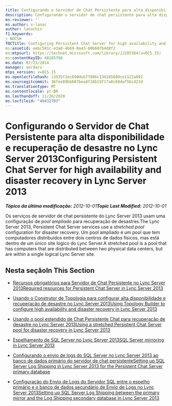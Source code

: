 ```yaml
---
title: Configurando o Servidor de Chat Persistente para alta disponibilidade e recuperação de desastre
description: Configurando o servidor de chat persistente para alta disponibilidade e recuperação de desastres.
ms.reviewer: ''
ms.author: v-lanac
author: lanachin
f1.keywords:
- NOCSH
TOCTitle: Configuring Persistent Chat Server for high availability and disaster recovery
ms:assetid: eebc581c-e3a0-4b69-8a43-80b607b4d8f2
ms:mtpsurl: https://technet.microsoft.com/library/JJ205364(v=OCS.15)
ms:contentKeyID: 48185760
ms.date: 07/23/2014
manager: serdars
mtps_version: v=OCS.15
ms.openlocfilehash: 13935f2ec690deb7f896c13d185680ce1122a892
ms.sourcegitcommit: 36fee89bb887bea4f18b19f17a8c69daf5bc423d
ms.translationtype: MT
ms.contentlocale: pt-BR
ms.lasthandoff: 11/26/2020
ms.locfileid: "49432783"
---
```

# <a name="configuring-persistent-chat-server-for-high-availability-and-disaster-recovery-in-lync-server-2013"></a><span data-ttu-id="a7ec1-103">Configurando o Servidor de Chat Persistente para alta disponibilidade e recuperação de desastre no Lync Server 2013</span><span class="sxs-lookup"><span data-stu-id="a7ec1-103">Configuring Persistent Chat Server for high availability and disaster recovery in Lync Server 2013</span></span>

<div data-xmlns="http://www.w3.org/1999/xhtml">

<div class="topic" data-xmlns="http://www.w3.org/1999/xhtml" data-msxsl="urn:schemas-microsoft-com:xslt" data-cs="https://msdn.microsoft.com/">

<div data-asp="https://msdn2.microsoft.com/asp">



</div>

<div id="mainSection">

<div id="mainBody"><span data-ttu-id="a7ec1-104">

<span> </span></span><span class="sxs-lookup"><span data-stu-id="a7ec1-104">

<span> </span></span></span>

<span data-ttu-id="a7ec1-105">_**Tópico da última modificação:** 2012-10-01_</span><span class="sxs-lookup"><span data-stu-id="a7ec1-105">_**Topic Last Modified:** 2012-10-01_</span></span>

<span data-ttu-id="a7ec1-106">Os serviços de servidor de chat persistente do Lync Server 2013 usam uma configuração de *pool ampliado* para recuperação de desastres.</span><span class="sxs-lookup"><span data-stu-id="a7ec1-106">The Lync Server 2013, Persistent Chat Server services use a *stretched pool* configuration for disaster recovery.</span></span> <span data-ttu-id="a7ec1-107">Um pool ampliado é um pool que tem computadores distribuídos entre dois centros de dados físicos, mas está dentro de um único site lógico do Lync Server.</span><span class="sxs-lookup"><span data-stu-id="a7ec1-107">A stretched pool is a pool that has computers that are distributed between two physical data centers, but are within a single logical Lync Server site.</span></span>

<div>

## <a name="in-this-section"></a><span data-ttu-id="a7ec1-108">Nesta seção</span><span class="sxs-lookup"><span data-stu-id="a7ec1-108">In This Section</span></span>

  - [<span data-ttu-id="a7ec1-109">Recursos obrigatórios para Servidor de Chat Persistente no Lync Server 2013</span><span class="sxs-lookup"><span data-stu-id="a7ec1-109">Required resources for Persistent Chat Server in Lync Server 2013</span></span>](lync-server-2013-required-resources-for-persistent-chat-server.md)

  - [<span data-ttu-id="a7ec1-110">Usando o Construtor de Topologia para configurar alta disponibilidade e recuperação de desastre no Lync Server 2013</span><span class="sxs-lookup"><span data-stu-id="a7ec1-110">Using Topology Builder to configure high availability and disaster recovery in Lync Server 2013</span></span>](lync-server-2013-using-topology-builder-to-configure-high-availability-and-disaster-recovery.md)

  - [<span data-ttu-id="a7ec1-111">Usando o pool estendido de Chat Persistente Chat para recuperação de desastre no Lync Server 2013</span><span class="sxs-lookup"><span data-stu-id="a7ec1-111">Using a stretched Persistent Chat Server pool for disaster recovery in Lync Server 2013</span></span>](lync-server-2013-using-a-stretched-persistent-chat-server-pool-for-disaster-recovery.md)

  - [<span data-ttu-id="a7ec1-112">Espelhamento de SQL Server no Lync Server 2013</span><span class="sxs-lookup"><span data-stu-id="a7ec1-112">SQL Server mirroring in Lync Server 2013</span></span>](lync-server-2013-sql-server-mirroring.md)

  - [<span data-ttu-id="a7ec1-113">Configurando o envio de logs do SQL Server no Lync Server 2013 ao banco de dados primário do servidor de chat persistente</span><span class="sxs-lookup"><span data-stu-id="a7ec1-113">Setting up SQL Server Log Shipping in Lync Server 2013 for the Persistent Chat Server primary database</span></span>](lync-server-2013-setting-up-sql-server-log-shipping-for-the-persistent-chat-server-primary-database.md)

  - [<span data-ttu-id="a7ec1-114">Configuração do Envio de Logs do Servidor SQL entre o espelho primário e o banco de dados secundário de Envio de Logs no Lync Server 2013</span><span class="sxs-lookup"><span data-stu-id="a7ec1-114">Setting up SQL Server Log Shipping between the primary mirror and the Log Shipping secondary database in Lync Server 2013</span></span>](lync-server-2013-set-up-log-shipping-secondary-database.md)

<span data-ttu-id="a7ec1-115"></div>

</div>

<span> </span>

</div>

</div>

</span><span class="sxs-lookup"><span data-stu-id="a7ec1-115"></div>

</div>

<span> </span>

</div>

</div>

</span></span></div>

